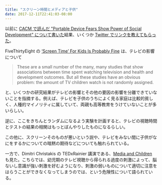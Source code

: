 ```yaml
---
title: "スクリーン時間とメディアと子供"
date: 2017-12-11T22:41:03-08:00
---
```


以前に [CACM で読んだ "Portable Device Fears Show Power of Social Development" について書いた][CACM]結果、いくつか [Twitter でリンクを教えてもらった][TW]。

FiveThirtyEight の [‘Screen Time’ For Kids Is Probably Fine][FTE] は、テレビの影響について

> These are a small number of the many, many studies that show associations between time spent watching television and health and development outcomes. But all these studies have an obvious problem: the amount of TV children watch is not randomly assigned.

と、いくつかの研究結果がテレビの影響とその他の要因の影響を分離できていないことを指摘する。例えば、テレビを子供のうちによく見る家庭は比較的貧しく、人種的マイノリティに属していて、両親も高等教育をうけていないことが多いらしい。

逆に、ここをきちんとランダムになるよう実験を計画すると、テレビの視聴時間とテストの結果の相関はもっとぼんやりしたものになるらしい。

この他に、スクリーンそのものが悪いという説や、テレビをみない間に子供がなにをするかについての暗黙の期待などについても触れられている。

一方で、Dimitri Christakis の TEDxRainier 講演である、[Media and Children][TEDX] も見た。こちらでは、幼児期のテレビ視聴から得られる過度の刺激によって、脳ないし意識が強い刺激を好むようになり、刺激の弱いものについて適切に注意をはらうことができなくなってしまうのでは、という危険性について語られている。

[CACM]: https://blog.8-p.info/ja/2017/12/01/digital-media/
[TW]: https://twitter.com/kzys/status/936630000513675264
[FTE]: https://fivethirtyeight.com/features/screen-time-for-kids-is-probably-fine/
[TEDX]: https://www.youtube.com/watch?v=BoT7qH_uVNo